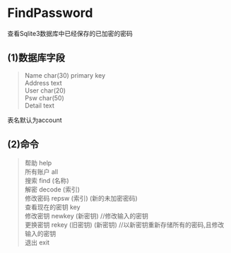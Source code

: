 # FindPassword
查看Sqlite3数据库中已经保存的已加密的密码
## (1)数据库字段
>Name char(30) primary key  
>Address text  
>User char(20)  
>Psw char(50)  
>Detail text  

表名默认为account
## (2)命令
>帮助 help  
>所有账户 all  
>搜索 find (名称)  
>解密 decode (索引)  
>修改密码 repsw (索引) (新的未加密密码)  
>查看现在的密钥 key  
>修改密钥 newkey (新密钥)           //修改输入的密钥  
>更换密钥 rekey (旧密钥) (新密钥)   //以新密钥重新存储所有的密码,且修改输入的密钥  
>退出 exit
